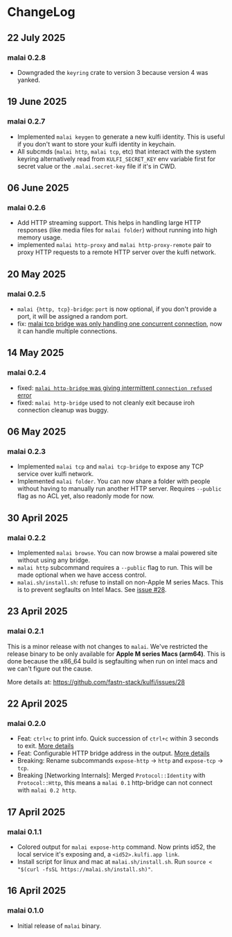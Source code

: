 # ChangeLog

## 22 July 2025

### malai 0.2.8

- Downgraded the `keyring` crate to version 3 because version 4 was yanked.

## 19 June 2025

### malai 0.2.7

- Implemented `malai keygen` to generate a new kulfi identity. This is useful
  if you don't want to store your kulfi identity in keychain.
- All subcmds (`malai http`, `malai tcp`, etc) that interact with the system
  keyring alternatively read from `KULFI_SECRET_KEY` env variable first for
  secret value or the `.malai.secret-key` file if it's in CWD.

## 06 June 2025

### malai 0.2.6

- Add HTTP streaming support. This helps in handling large HTTP responses (like
  media files for `malai folder`) without running into high memory usage.
- implemented `malai http-proxy` and `malai http-proxy-remote` pair to proxy
  HTTP requests to a remote HTTP server over the kulfi network.

## 20 May 2025

### malai 0.2.5

- `malai {http, tcp}-bridge`: `port` is now optional, if you don't provide a
  port, it will be assigned a random port.
- fix: [malai tcp bridge was only handling one concurrent
  connection](https://github.com/fastn-stack/kulfi/issues/61), now it can
  handle multiple connections.

## 14 May 2025

### malai 0.2.4

- fixed: [`malai http-bridge` was giving intermittent `connection refused`
  error][1]
- fixed: `malai http-bridge` used to not cleanly exit because iroh connection
  cleanup was buggy.

[1]: https://github.com/fastn-stack/kulfi/issues/60

## 06 May 2025

### malai 0.2.3

- Implemented `malai tcp` and `malai tcp-bridge` to expose any TCP service over
  kulfi network.
- Implemented `malai folder`. You can now share a folder with people without
  having to manually run another HTTP server. Requires `--public` flag as no
  ACL yet, also readonly mode for now.

## 30 April 2025

### malai 0.2.2

- Implemented `malai browse`. You can now browse a malai powered site without
  using any bridge.
- `malai http` subcommand requires a `--public` flag to run. This will be made
  optional when we have access control.
- `malai.sh/install.sh`: refuse to install on non-Apple M series Macs. This is
  to prevent segfaults on Intel Macs. See [issue
  #28](https://github.com/fastn-stack/kulfi/issues/28).

## 23 April 2025

### malai 0.2.1

This is a minor release with not changes to `malai`. We've restricted the
release binary to be only available for **Apple M series Macs (arm64)**. This
is done because the x86_64 build is segfaulting when run on intel macs and we
can't figure out the cause.

More details at: https://github.com/fastn-stack/kulfi/issues/28

## 22 April 2025

### malai 0.2.0

- Feat: `ctrl+c` to print info. Quick succession of `ctrl+c` within 3 seconds to
  exit. [More details](https://github.com/fastn-stack/kulfi/discussions/9)
- Feat: Configurable HTTP bridge address in the
  output. [More details](https://github.com/fastn-stack/kulfi/discussions/17)
- Breaking: Rename subcommands `expose-http` -> `http` and `expose-tcp` ->
  `tcp`.
- Breaking [Networking Internals]: Merged `Protocol::Identity` with
  `Protocol::Http`, this means a `malai 0.1` http-bridge can not connect with
  `malai 0.2 http`.

## 17 April 2025

### malai 0.1.1

- Colored output for `malai expose-http` command. Now prints id52, the local
  service it's exposing and, a `<id52>.kulfi.app link`.
- Install script for linux and mac at `malai.sh/install.sh`. Run
  `source < "$(curl -fsSL https://malai.sh/install.sh)"`.

## 16 April 2025

### malai 0.1.0

- Initial release of `malai` binary.
